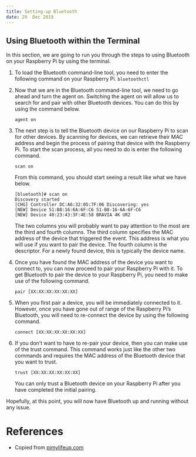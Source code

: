 ```yaml
---
title: Setting-up Bluetooth
date: 29  Dec 2019
---
```


## Using Bluetooth within the Terminal

In this section, we are going to run you through the steps to using Bluetooth on your Raspberry Pi by using the terminal.

1. To load the Bluetooth command-line tool, you need to enter the following command on your Raspberry Pi.
    ```bluetoothctl```
1. Now that we are in the Bluetooth command-line tool, we need to go ahead and turn the agent on. Switching the agent 
    on will allow us to search for and pair with other Bluetooth devices. You can do this by using the command below.
    ```
    agent on
    ```
1. The next step is to tell the Bluetooth device on our Raspberry Pi to scan for other devices. By scanning for 
    devices, we can retrieve their MAC address and begin the process of pairing that device with the Raspberry Pi.
    To start the scan process, all you need to do is enter the following command.
    ```
    scan on
    ```
    From this command, you should start seeing a result like what we have below.
    ```
    [bluetooth]# scan on
    Discovery started
    [CHG] Controller DC:A6:32:05:7F:06 Discovering: yes
    [NEW] Device 51:B8:16:6A:6F:C6 51-B8-16-6A-6F-C6
    [NEW] Device 40:23:43:3F:4E:58 BRAVIA 4K UR2
    ```
    The two columns you will probably want to pay attention to the most are the third and fourth columns. The third 
    column specifies the MAC address of the device that triggered the event. This address is what you will use 
    if you want to pair the device. The fourth column is the descriptor. For a newly found device, this is 
    typically the device name.

1. Once you have found the MAC address of the device you want to connect to, you can now proceed to pair 
    your Raspberry Pi with it. To get Bluetooth to pair the device to your Raspberry Pi, you need to make 
    use of the following command.
    ```
    pair [XX:XX:XX:XX:XX:XX]
    ```
1. When you first pair a device, you will be immediately connected to it. However, once you have gone 
    out of range of the Raspberry Pi’s Bluetooth, you will need to re-connect the device by using the 
    following command.
    ```
    connect [XX:XX:XX:XX:XX:XX]
    ```
1. If you don’t want to have to re-pair your device, then you can make use of the trust command.  This command 
    works just like the other two commands and requires the MAC address of the Bluetooth device that you want 
    to trust.
    ```
    trust [XX:XX:XX:XX:XX:XX]
    ```
    You can only trust a Bluetooth device on your Raspberry Pi after you have completed the initial pairing.

Hopefully, at this point, you will now have Bluetooth up and running without any issue.

# References

- Copied from [pimylifeup.com](https://pimylifeup.com/raspberry-pi-bluetooth/)
